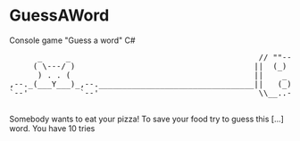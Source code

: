 # GuessAWord
Console game "Guess a word" C#

<pre>
      _     _                                        // ""--.._      
     ( \---/ )                                      ||  (_)  _ "-._  
      ) . . (                                       ||    _ (_)    '-.
,--._(___Y___)_,--._________________________________||   (_)   __..-' 
`--'           `--'                                  \\__..--""   hjw

</pre>


Somebody wants to eat your pizza! To save your food try to guess this [...] word. You have 10 tries

